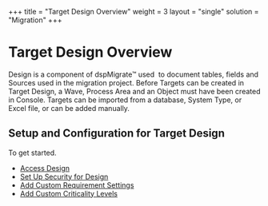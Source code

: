 +++
title = "Target Design Overview"
weight = 3
layout = "single"
solution = "Migration"
+++

# Target Design Overview

Design is a component of dspMigrate™ used  to document tables, fields
and Sources used in the migration project. Before Targets can be created
in Target Design, a Wave, Process Area and an Object must have been
created in Console. Targets can be imported from a database, System
Type, or Excel file, or can be added manually.

## Setup and Configuration for Target Design

To get started.

  - [Access Design](Config/Access_Design.htm)
  - [Set Up Security for
    Design](../dspMigrate/Set_Up_Security_for_dspMigrate.htm)
  - [Add Custom Requirement
    Settings](Config/Add_Custom_Requirement_Settings.htm)
  - [Add Custom Criticality
    Levels](Config/Add_Custom_Criticality_Levels.htm)
